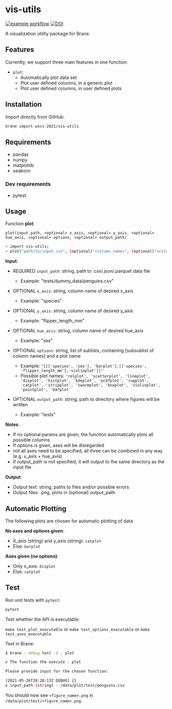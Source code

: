 # vis-utils

[![example workflow](https://github.com/wscs-2021/vis-utils/actions/workflows/test.yml/badge.svg)](https://github.com/wscs-2021/vis-utils/actions/workflows/test.yml)
[![DOI](https://zenodo.org/badge/DOI/10.5281/zenodo.4889434.svg)](https://doi.org/10.5281/zenodo.4889434)

A visualization utility package for Brane.

## Features

Currently, we support three main features in one function:

- `plot`: 
  - Automatically plot data set
  - Plot user defined columns, in a generic plot
  - Plot user defined columns, in user defined plots

## Installation

Import directly from GitHub:

```sh
brane import wscs-2021/vis-utils
```

## Requirements

- pandas
- numpy
- matplotlib
- seaborn

### Dev requirements

- pytest

## Usage

Function **plot**:

`plot(input_path, <optional> x_axis, <optional> y_axis, <optional> hue_axis, <optional> options, <optional> output_path)`

```sh
> import vis-utils;
> plot("path/to/input.csv", (optional)"<column_name>", (optional)"<column_name>", (optional)"<column_name>", (optional) "options", (optional), (optional) "path/to/output.csv")
```
**Input**:
- REQUIRED `input_path`: string, path to .csv/.json/.parquet data file
    - Example: "tests/dummy_data/penguins.csv"


- OPTIONAL `x_axis`: string, column name of desired x_axis
    - Example: "species"
- OPTIONAL `y_axis`: string, column name of desired y_axis
    - Example: "flipper_length_mm"
- OPTIONAL `hue_axis`: string, column name of desired hue_axis
    - Example: "sex"
  

- OPTIONAL `options`: string, list of sublists, containing [subsublist of column names] and a plot name 
    - Example: `"[[['species', 'sex'], 'barplot'],[['species', 'flipper_length_mm'],'violinplot']]"`
    - Possible plot names: `'relplot', 'scatterplot', 'lineplot', 'displot', 'histplot', 'kdeplot',
      'ecdfplot', 'rugplot', 'catplot', 'stripplot', 'swarmplot', 'boxplot',
      'violinplot', 'pointplot', 'barplot'`


- OPTIONAL `output_path`: string, path to directory where figures will be written
    - Example: "tests"

**Notes**:
- If no optional params are given, the function automatically plots all possible columns
- If options is given, axes will be disregarded
- not all axes need to be specified, all three can be combined in any way (e.g. x_axis + hue_axis)
- If output_path is not specified, it will output to the same directory as the input file

**Output**:
- Output text: string, paths to files and/or possible errors
- Output files: .png, plots in (optional) output_path

## Automatic Plotting
The following plots are chosen for automatic plotting of data


**No axes and options given**:
- X_axis (string) and y_axis (string): `catplot`
- Else: `barplot`

**Axes given (no options)**:
- Only x_axis: `displot`
- Else: `catplot`

## Test

Run unit tests with `pytest`:

```sh
pytest
```

Test whether the API is executable:


`make test_plot_executable`
or
`make test_options_executable`
or
`make test_axes_executable`



Test in Brane:

```sh
$ brane --debug test -d . plot

✔ The function the execute · plot

Please provide input for the chosen function:

[2021-05-26T10:28:13Z DEBUG] {}
✔ input_path (string) · /data/plot/test/penguins.csv
```

You should now see `<figure_name>.png` in `/data/plot/test/<figure_name>.png`.
